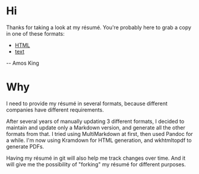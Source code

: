 Hi
==

Thanks for taking a look at my résumé.
You're probably here to grab a copy in one of these formats:

  * [HTML](http://adkron.github.io/resume)
  * [text](https://raw.githubusercontent.com/adkron/resume/master/resume.txt)

-- Amos King


Why
===

I need to provide my résumé in several formats, because different companies
have different requirements.

After several years of manually updating 3 different formats, I decided to
maintain and update only a Markdown version, and generate all the other
formats from that. I tried using MultiMarkdown at first, then used Pandoc
for a while. I'm now using Kramdown for HTML generation, and wkhtmltopdf to
generate PDFs.

Having my résumé in git will also help me track changes over time. And
it will give me the possibility of "forking" my résumé for different
purposes.
